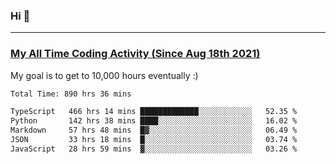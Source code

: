 ### Hi 🙂

---

### <a href="https://wakatime.com/@Eroxl">My All Time Coding Activity (Since Aug 18th 2021)</a>
My goal is to get to 10,000 hours eventually :)
<!--START_SECTION:waka-->

```txt
Total Time: 890 hrs 36 mins

TypeScript   466 hrs 14 mins █████████████░░░░░░░░░░░░   52.35 %
Python       142 hrs 38 mins ████░░░░░░░░░░░░░░░░░░░░░   16.02 %
Markdown     57 hrs 48 mins  █▓░░░░░░░░░░░░░░░░░░░░░░░   06.49 %
JSON         33 hrs 18 mins  █░░░░░░░░░░░░░░░░░░░░░░░░   03.74 %
JavaScript   28 hrs 59 mins  ▓░░░░░░░░░░░░░░░░░░░░░░░░   03.26 %
```

<!--END_SECTION:waka-->
